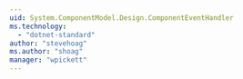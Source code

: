 ```yaml
---
uid: System.ComponentModel.Design.ComponentEventHandler
ms.technology: 
  - "dotnet-standard"
author: "stevehoag"
ms.author: "shoag"
manager: "wpickett"
---
```

